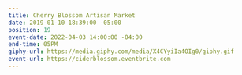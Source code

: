 ```yaml
---
title: Cherry Blossom Artisan Market
date: 2019-01-10 18:39:00 -05:00
position: 19
event-date: 2022-04-03 14:00:00 -04:00
end-time: 05PM
giphy-url: https://media.giphy.com/media/X4CYyiIa4OIg0/giphy.gif
event-url: https://ciderblossom.eventbrite.com
---
```



